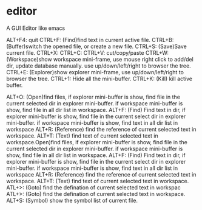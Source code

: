 # editor
A GUI Editor like emacs

ALT+F4: quit
CTRL+F: (Find)find text in current active file.
CTRL+B: (Buffer)switch the opened file, or create a new file.
CTRL+S: (Save)Save current file.
CTRL+X:
CTRL+C:
CTRL+V: cut/copy/paste
CTRL+W: (Workspace)show workspace mini-frame, use mouse right click to add/del dir, update database manually.
        use up/down/left/right to browser the tree.
CTRL+E: (Explorer)show explorer mini-frame, use up/down/left/right to browser the tree.
CTRL+1: Hide all the mini-buffer.
CTRL+K: (Kill) kill active buffer.

ALT+O: (Open)find files, if explorer mini-buffer is show, find file in the current selected dir in explorer mini-buffer.
        if workspace mini-buffer is show, find file in all dir list in workspace.
ALT+F: (Find) Find text in dir, if explorer mini-buffer is show, find file in the current select dir in explorer mini-buffer.
        if workspace mini-buffer is show, find text in all dir list in workspace
ALT+R: (Reference) find the reference of current selected text in workspace.
ALT+T: (Text) find text of current selected text in workspace.Open)find files, if explorer mini-buffer is show, find file in the current selected dir in explorer mini-buffer.
        if workspace mini-buffer is show, find file in all dir list in workspace.
ALT+F: (Find) Find text in dir, if explorer mini-buffer is show, find file in the current select dir in explorer mini-buffer.
        if workspace mini-buffer is show, find text in all dir list in workspace
ALT+R: (Reference) find the reference of current selected text in workspace.
ALT+T: (Text) find text of current selected text in workspace.
ATL+>: (Goto) find the defination of current selected text in workspac
ATL+>: (Goto) find the defination of current selected text in workspace.
ALT+S: (Symbol) show the symbol list of current file.
